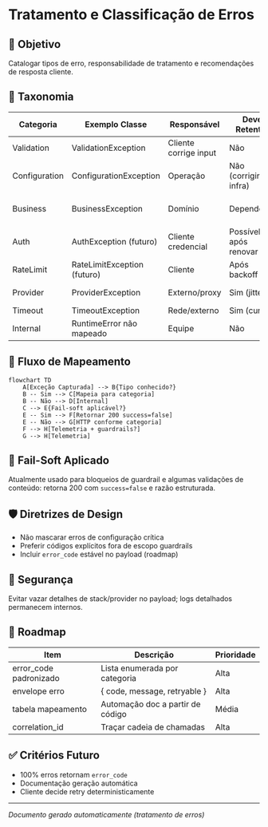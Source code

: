 # Tratamento e Classificação de Erros

## 🎯 Objetivo
Catalogar tipos de erro, responsabilidade de tratamento e recomendações de resposta cliente.

## 🧾 Taxonomia
| Categoria | Exemplo Classe | Responsável | Deve Retentar | HTTP (atual) | Ação Cliente |
|-----------|----------------|-------------|---------------|--------------|--------------|
| Validation | ValidationException | Cliente corrige input | Não | 400/200 fail-soft | Ajustar dados |
| Configuration | ConfigurationException | Operação | Não (corrigir infra) | 500 | Abrir chamado ops |
| Business | BusinessException | Domínio | Dependente | 422/200 fail-soft | Corrigir regra negócio |
| Auth | AuthException (futuro) | Cliente credencial | Possível após renovar | 401/403 | Renovar secret |
| RateLimit | RateLimitException (futuro) | Cliente | Após backoff | 429 | Retry exponencial |
| Provider | ProviderException | Externo/proxy | Sim (jitter) | 502/503 | Retry com limite |
| Timeout | TimeoutException | Rede/externo | Sim (curto) | 504 | Retry breve |
| Internal | RuntimeError não mapeado | Equipe | Não | 500 | Reportar |

## 🔁 Fluxo de Mapeamento
```mermaid
flowchart TD
    A[Exceção Capturada] --> B{Tipo conhecido?}
    B -- Sim --> C[Mapeia para categoria]
    B -- Não --> D[Internal]
    C --> E{Fail-soft aplicável?}
    E -- Sim --> F[Retornar 200 success=false]
    E -- Não --> G[HTTP conforme categoria]
    F --> H[Telemetria + guardrails?]
    G --> H[Telemetria]
```

## 🧪 Fail-Soft Aplicado
Atualmente usado para bloqueios de guardrail e algumas validações de conteúdo: retorna 200 com `success=false` e razão estruturada.

## 🛡️ Diretrizes de Design
- Não mascarar erros de configuração crítica
- Preferir códigos explícitos fora de escopo guardrails
- Incluir `error_code` estável no payload (roadmap)

## 🔐 Segurança
Evitar vazar detalhes de stack/provider no payload; logs detalhados permanecem internos.

## 🧭 Roadmap
| Item | Descrição | Prioridade |
|------|-----------|------------|
| error_code padronizado | Lista enumerada por categoria | Alta |
| envelope erro | { code, message, retryable } | Alta |
| tabela mapeamento | Automação doc a partir de código | Média |
| correlation_id | Traçar cadeia de chamadas | Alta |

## ✅ Critérios Futuro
- 100% erros retornam `error_code`
- Documentação geração automática
- Cliente decide retry deterministicamente

---
*Documento gerado automaticamente (tratamento de erros)*
